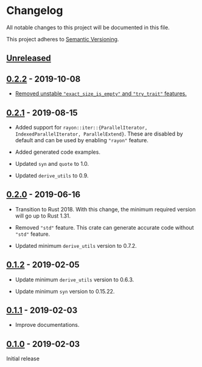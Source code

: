 # Changelog

All notable changes to this project will be documented in this file.

This project adheres to [Semantic Versioning](https://semver.org).

## [Unreleased]

## [0.2.2] - 2019-10-08

* [Removed unstable `"exact_size_is_empty"` and `"try_trait"` features.][7]

[7]: https://github.com/taiki-e/iterator-enum/pull/7

## [0.2.1] - 2019-08-15

* Added support for `rayon::iter::{ParallelIterator, IndexedParallelIterator, ParallelExtend}`. These are disabled by default and can be used by enabling `"rayon"` feature.

* Added generated code examples.

* Updated `syn` and `quote` to 1.0.

* Updated `derive_utils` to 0.9.

## [0.2.0] - 2019-06-16

* Transition to Rust 2018. With this change, the minimum required version will go up to Rust 1.31.

* Removed `"std"` feature. This crate can generate accurate code without `"std"` feature.

* Updated minimum `derive_utils` version to 0.7.2.

## [0.1.2] - 2019-02-05

* Update minimum `derive_utils` version to 0.6.3.

* Update minimum `syn` version to 0.15.22.

## [0.1.1] - 2019-02-03

* Improve documentations.

## [0.1.0] - 2019-02-03

Initial release

[Unreleased]: https://github.com/taiki-e/iterator-enum/compare/v0.2.2...HEAD
[0.2.2]: https://github.com/taiki-e/iterator-enum/compare/v0.2.1...v0.2.2
[0.2.1]: https://github.com/taiki-e/iterator-enum/compare/v0.2.0...v0.2.1
[0.2.0]: https://github.com/taiki-e/iterator-enum/compare/v0.1.2...v0.2.0
[0.1.2]: https://github.com/taiki-e/iterator-enum/compare/v0.1.1...v0.1.2
[0.1.1]: https://github.com/taiki-e/iterator-enum/compare/v0.1.0...v0.1.1
[0.1.0]: https://github.com/taiki-e/iterator-enum/releases/tag/v0.1.0
